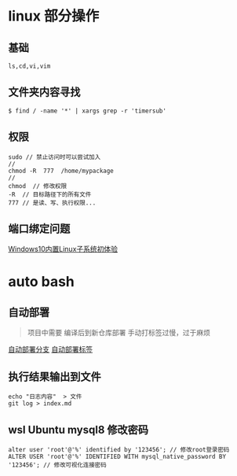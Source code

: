# linux 部分操作

## 基础

	ls,cd,vi,vim


## 文件夹内容寻找

```
$ find / -name '*' | xargs grep -r 'timersub'
```
## 权限

	sudo // 禁止访问时可以尝试加入
	//
	chmod -R  777  /home/mypackage
	//
	chmod  // 修改权限
	-R  // 目标路径下的所有文件
	777 // 是读、写、执行权限...

## 端口绑定问题

[Windows10内置Linux子系统初体验](http://www.jianshu.com/p/bc38ed12da1d)

# auto bash
## 自动部署
> 项目中需要 编译后到新仓库部署 手动打标签过慢，过于麻烦

 [自动部署分支](./auto-bash/try-test.sh)
 [自动部署标签](./auto-bash/try-tag.sh)

## 执行结果输出到文件

```
echo "日志内容"  > 文件
git log > index.md
```


## wsl Ubuntu mysql8 修改密码
```
alter user 'root'@'%' identified by '123456'; // 修改root登录密码
ALTER USER 'root'@'%' IDENTIFIED WITH mysql_native_password BY '123456'; // 修改可视化连接密码
```